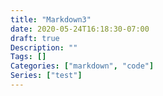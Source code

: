 ```yaml
---
title: "Markdown3"
date: 2020-05-24T16:18:30-07:00
draft: true
Description: ""
Tags: []
Categories: ["markdown", "code"]
Series: ["test"]
---
```


